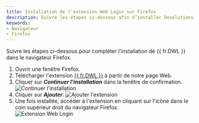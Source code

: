 ```yaml
---
title: Installation de l'extension Web Login sur Firefox
description: Suivre les étapes ci-dessous afin d’installer Devolutions Web Login dans le navigateur Firefox. 
keywords:
- Navigateur
- Firefox
---
```

Suivre les étapes ci-dessous pour compléter l'installation de {{ fr.DWL }} dans le navigateur Firefox. 
1. Ouvrir une fenêtre Firefox. 
2. Télécharger l'extension [{{ fr.DWL }}](https://devolutions.net/fr/web-login) à partir de notre page Web. 
3. Cliquer sur ***Continuer l'installation*** dans la fenêtre de confirmation. 
![Continuer l'installation](/img/fr/kb/KB4038.png) 
1. Cliquer sur ***Ajouter***. 
![Ajouter l'extension](/img/fr/kb/KB4039.png) 
1. Une fois installée, accéder à l'extension en cliquant sur l'icône dans le coin supérieur droit du navigateur Firefox.  
![Extension Web Login](/img/fr/kb/KB4040.png) 




